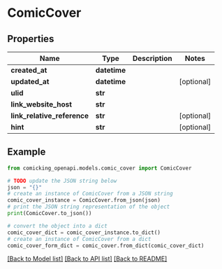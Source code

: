 # ComicCover


## Properties

Name | Type | Description | Notes
------------ | ------------- | ------------- | -------------
**created_at** | **datetime** |  | 
**updated_at** | **datetime** |  | [optional] 
**ulid** | **str** |  | 
**link_website_host** | **str** |  | 
**link_relative_reference** | **str** |  | [optional] 
**hint** | **str** |  | [optional] 

## Example

```python
from comicking_openapi.models.comic_cover import ComicCover

# TODO update the JSON string below
json = "{}"
# create an instance of ComicCover from a JSON string
comic_cover_instance = ComicCover.from_json(json)
# print the JSON string representation of the object
print(ComicCover.to_json())

# convert the object into a dict
comic_cover_dict = comic_cover_instance.to_dict()
# create an instance of ComicCover from a dict
comic_cover_form_dict = comic_cover.from_dict(comic_cover_dict)
```
[[Back to Model list]](../README.md#documentation-for-models) [[Back to API list]](../README.md#documentation-for-api-endpoints) [[Back to README]](../README.md)


